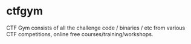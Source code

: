 # ctfgym
CTF Gym consists of all the challenge code / binaries / etc from various CTF competitions, online free courses/training/workshops.
